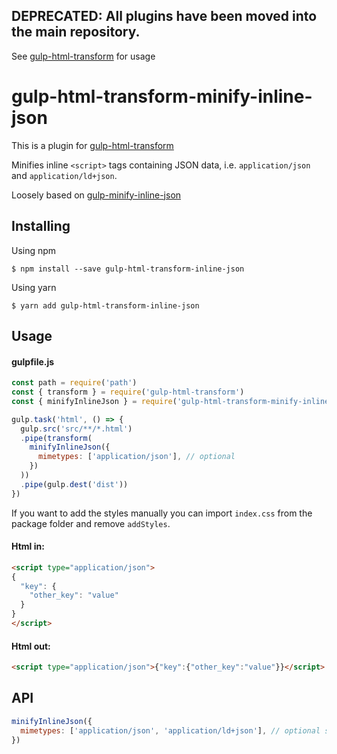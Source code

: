 ## DEPRECATED: All plugins have been moved into the main repository.
See [gulp-html-transform](https://github.com/maistho/gulp-html-transform) for usage

# gulp-html-transform-minify-inline-json
This is a plugin for [gulp-html-transform](https://github.com/maistho/gulp-html-transform)

Minifies inline `<script>` tags containing JSON data, i.e. `application/json` and `application/ld+json`.

Loosely based on [gulp-minify-inline-json](https://github.com/haensl/gulp-minify-inline-json)

## Installing

Using npm
```
$ npm install --save gulp-html-transform-inline-json
```

Using yarn
```
$ yarn add gulp-html-transform-inline-json
```

## Usage
#### gulpfile.js
```javascript
const path = require('path')
const { transform } = require('gulp-html-transform')
const { minifyInlineJson } = require('gulp-html-transform-minify-inline-json')

gulp.task('html', () => {
  gulp.src('src/**/*.html')
  .pipe(transform(
    minifyInlineJson({
      mimetypes: ['application/json'], // optional
    })
  ))
  .pipe(gulp.dest('dist'))
})
```

If you want to add the styles manually you can import `index.css` from the package folder and remove `addStyles`.

#### Html in:
```html
<script type="application/json">
{
  "key": {
    "other_key": "value"
  }
}
</script>
```

#### Html out:
```html
<script type="application/json">{"key":{"other_key":"value"}}</script>
```

## API
```javascript
minifyInlineJson({
  mimetypes: ['application/json', 'application/ld+json'], // optional string array of mimeTypes.
})
```
